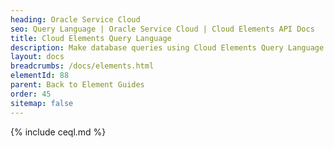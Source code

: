 ```yaml
---
heading: Oracle Service Cloud
seo: Query Language | Oracle Service Cloud | Cloud Elements API Docs
title: Cloud Elements Query Language
description: Make database queries using Cloud Elements Query Language.
layout: docs
breadcrumbs: /docs/elements.html
elementId: 88
parent: Back to Element Guides
order: 45
sitemap: false
---
```


{% include ceql.md %}
